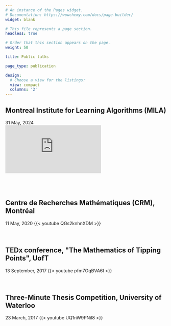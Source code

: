 ```yaml
---
# An instance of the Pages widget.
# Documentation: https://wowchemy.com/docs/page-builder/
widget: blank

# This file represents a page section.
headless: true

# Order that this section appears on the page.
weight: 50

title: Public talks

page_type: publication

design:
  # Choose a view for the listings:
  view: compact
  columns: '2'
---
```


<h2> Montreal Institute for Learning Algorithms (MILA) </h2>
31 May, 2024
<div class="video-container">
  <iframe src="https://drive.google.com/file/d/1_XLMEf41zw74MoBuldJInpX1D1sIjSrZ/preview" frameborder="0" allowfullscreen></iframe>
</div>
<br><br><br>

<h2> Centre de Recherches Mathématiques (CRM), Montréal </h2>
11 May, 2020
<!-- Detecting and distinguishinig bifurcations from noisy time series data. -->
<!-- <br><br> -->
{{< youtube QGs2knhnXDM >}}
<br><br><br>

<h2> TEDx conference, "The Mathematics of Tipping Points", UofT </h2>
13 September, 2017
<!-- An accessible overview of how mathematics can help us understand and predict tipping points. -->
{{< youtube pfm7OqBVA6I >}}
<br><br><br>


<h2> Three-Minute Thesis Competition, University of Waterloo </h2>
23 March, 2017
<!-- A 3-minute summary of my PhD thesis at the finals of the Three-Minute Thesis competition. -->
<!-- <br><br> -->
{{< youtube UQ1nW9PNil8 >}}